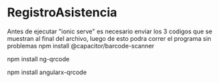 ﻿# RegistroAsistencia
Antes de ejecutar "ionic serve" es necesario enviar los 3 codigos que se muestran al final del archivo, luego de esto podra correr el programa sin problemas
npm install @capacitor/barcode-scanner 

npm install ng-qrcode

npm install angularx-qrcode
